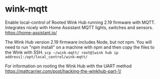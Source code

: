 # wink-mqtt
Enable local-control of Rooted Wink Hub running 2.19 firmware with MQTT. Integrates nicely with Home Assistant MQTT lights, switches and sensors. https://home-assistant.io/

The Wink Hub version 2.19 firmware includes Node, but not npm. You will need to run "npm install" on a machine with npm and then copy the files to the Wink with SSH. ```scp ~/wink-mqtt/ root@[wink hub ip address]:/opt/local_control/wink-mqtt/```

For information on rooting the Wink Hub with the UART method https://mattcarrier.com/post/hacking-the-winkhub-part-1/

